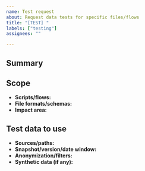 ```yaml
---
name: Test request
about: Request data tests for specific files/flows
title: "[TEST] "
labels: ["testing"]
assignees: ""

---
```


## Summary
<!-- One or two sentences: why is testing needed? Link related PR/issue if applicable. -->

## Scope
- **Scripts/flows:** 
- **File formats/schemas:** 
- **Impact area:** <!-- tables, dashboards, downstream consumers -->

## Test data to use
- **Sources/paths:** 
- **Snapshot/version/date window:** 
- **Anonymization/filters:** 
- **Synthetic data (if any):** 

